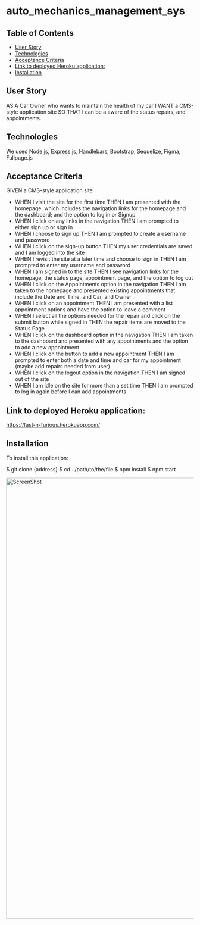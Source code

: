 # auto_mechanics_management_sys

## Table of Contents

  - [User Story](#user-story)
  - [Technologies](#technologies)
  - [Acceptance Criteria](#acceptance-criteria)
  - [Link to deployed Heroku application:](#link-to-deployed-heroku-application)
  - [Installation](#installation)

## User Story
AS A Car Owner who wants to maintain the health of my car
I WANT a CMS-style application site
SO THAT I can be a aware of the status repairs, and appointments.

## Technologies
We used Node.js, Express.js, Handlebars, Bootstrap, Sequelize, Figma, Fullpage.js

## Acceptance Criteria
GIVEN a CMS-style application site
- WHEN I visit the site for the first time
THEN I am presented with the homepage, which includes the navigation links for the homepage and the dashboard; and the option to log in or Signup
- WHEN I click on any links in the navigation
  THEN I am prompted to either sign up or sign in
- WHEN I choose to sign up
  THEN I am prompted to create a username and password
- WHEN I click on the sign-up button
  THEN my user credentials are saved and I am logged into the site
- WHEN I revisit the site at a later time and choose to sign in
  THEN I am prompted to enter my username and password
- WHEN I am signed in to the site
  THEN I see navigation links for the homepage, the status page, appointment page, and the option to log out
- WHEN I click on the Appointments option in the navigation
  THEN I am taken to the homepage and presented existing appointments that include the Date and Time, and Car, and Owner
- WHEN I click on an appointment
  THEN I am presented with a list appointment options and have the option to leave a comment
- WHEN I select all the options needed for the repair and click on the submit button while signed in
  THEN the repair items are moved to the Status Page 
- WHEN I click on the dashboard option in the navigation
  THEN I am taken to the dashboard and presented with any appointments and the option to add a new appointment
- WHEN I click on the button to add a new appointment
  THEN I am prompted to enter both a date and time and car for my appointment (maybe add repairs needed from user)
- WHEN I click on the logout option in the navigation
  THEN I am signed out of the site
- WHEN I am idle on the site for more than a set time
  THEN  I am prompted to log in again before I can add appointments

## Link to deployed Heroku application:
https://fast-n-furious.herokuapp.com/ 

## Installation

To install this application: 

$ git clone {address}
$ cd ../path/to/the/file
$ npm install
$ npm start






<img width="1186" alt="ScreenShot" src="https://user-images.githubusercontent.com/37507020/157574072-df3b7def-0a2d-4ec1-8a49-a78e82032915.png">

